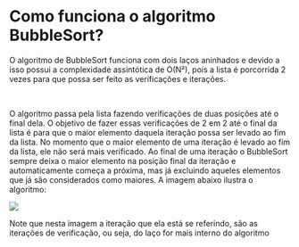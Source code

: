 <h1>Como funciona o algoritmo BubbleSort? </h1>
<p>O algoritmo de BubbleSort funciona com dois laços aninhados e devido a isso possui a complexidade assintótica de O(N²), pois a lista é porcorrida 2 vezes para que possa ser feito as verificações e iterações.</p><br>
<p>O algoritmo passa pela lista fazendo verificações de duas posições até o final dela. O objetivo de fazer essas verificações de 2 em 2 até o final da lista é para que o maior
elemento daquela iteração possa ser levado ao fim da lista. No momento que o maior elemento de uma iteração é levado ao fim da lista, ele não será mais verificado. Ao final de uma iteração o BubbleSort sempre deixa o maior elemento na posição final da iteração e automaticamente começa a próxima, mas já excluindo aqueles elementos que já são considerados como maiores. A imagem abaixo ilustra o algoritmo:</p>
<img src='https://user-images.githubusercontent.com/65437607/112512326-08e5d400-8d72-11eb-8986-5dc8e73813c0.png'><br>
<p>Note que nesta imagem a iteração que ela está se referindo, são as iterações de verificação, ou seja, do laço for mais interno do algoritmo</p>


